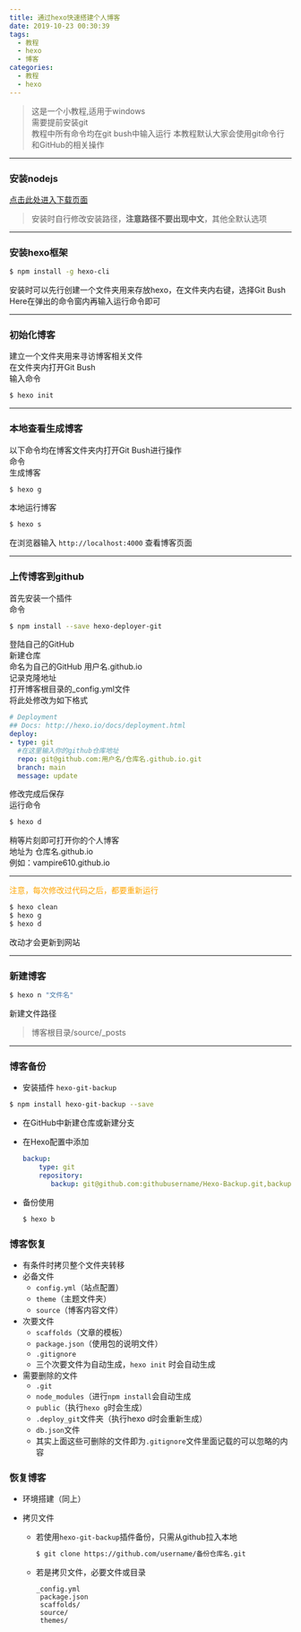 ```yaml
---
title: 通过hexo快速搭建个人博客
date: 2019-10-23 00:30:39
tags: 
  - 教程
  - hexo
  - 博客
categories: 
  - 教程
  - hexo
---
```


>这是一个小教程,适用于windows  
>需要提前安装git  
>教程中所有命令均在git bush中输入运行
>本教程默认大家会使用git命令行和GitHub的相关操作
-----
### 安装**nodejs**  
[点击此处进入下载页面](http://nodejs.cn/download/)  
>安装时自行修改安装路径，**注意路径不要出现中文**，其他全默认选项
---
### 安装hexo框架  
``` bash
$ npm install -g hexo-cli  
```

安装时可以先行创建一个文件夹用来存放hexo，在文件夹内右键，选择Git Bush Here在弹出的命令窗内再输入运行命令即可  

---
### 初始化博客  
建立一个文件夹用来寻访博客相关文件  
在文件夹内打开Git Bush  
输入命令  
``` bash
$ hexo init  
```

---
### 本地查看生成博客  
以下命令均在博客文件夹内打开Git Bush进行操作  
命令  
生成博客  
``` bash
$ hexo g  
```


本地运行博客  
``` bash
$ hexo s  
```
在浏览器输入 `http://localhost:4000` 查看博客页面

---

### 上传博客到github

首先安装一个插件  
命令  
``` bash 
$ npm install --save hexo-deployer-git
```
登陆自己的GitHub  
新建仓库  
命名为自己的GitHub 用户名.github.io  
记录克隆地址  
打开博客根目录的_config.yml文件  
将此处修改为如下格式  
``` yml
# Deployment
## Docs: http://hexo.io/docs/deployment.html
deploy:
- type: git
  #在这里输入你的github仓库地址
  repo: git@github.com:用户名/仓库名.github.io.git
  branch: main
  message: update
```

修改完成后保存  
运行命令  
``` bash
$ hexo d  
```
稍等片刻即可打开你的个人博客  
地址为 仓库名.github.io  
例如：vampire610.github.io

---
<font color=orange > 注意，每次修改过代码之后，都要重新运行</font>
``` bash
$ hexo clean  
$ hexo g  
$ hexo d  
```
改动才会更新到网站

---
### 新建博客  
``` bash
$ hexo n "文件名"  
```
新建文件路径
>博客根目录/source/_posts

---
### 博客备份

- 安装插件 `hexo-git-backup`

``` bash
$ npm install hexo-git-backup --save
```

- 在GitHub中新建仓库或新建分支

- 在Hexo配置中添加

  ``` yaml
  backup:
      type: git
      repository:
         backup: git@github.com:githubusername/Hexo-Backup.git,backup(分支名,新库为main,备份分支可用backup)
  ```

- 备份使用

  ``` bash
  $ hexo b
  ```

  

### 博客恢复

- 有条件时拷贝整个文件夹转移
- 必备文件
  - `config.yml`（站点配置）
  - `theme`（主题文件夹）
  - `source`（博客内容文件）
- 次要文件
  - `scaffolds`（文章的模板）
  - `package.json`（使用包的说明文件）
  - `.gitignore`
  - 三个次要文件为自动生成，`hexo init` 时会自动生成
- 需要删除的文件
  - `.git`
  - `node_modules`（进行`npm install`会自动生成
  - `public`（执行`hexo g`时会生成）
  - `.deploy_git`文件夹（执行hexo d时会重新生成）
  - `db.json`文件
  - 其实上面这些可删除的文件即为`.gitignore`文件里面记载的可以忽略的内容

### 恢复博客

- 环境搭建（同上）

- 拷贝文件

  - 若使用`hexo-git-backup`插件备份，只需从github拉入本地

	  ``` bash
    $ git clone https://github.com/username/备份仓库名.git
    ```

  
  - 若是拷贝文件，必要文件或目录
  
    ``` 
    _config.yml
     package.json
     scaffolds/
     source/
     themes/
    ```
  
    

